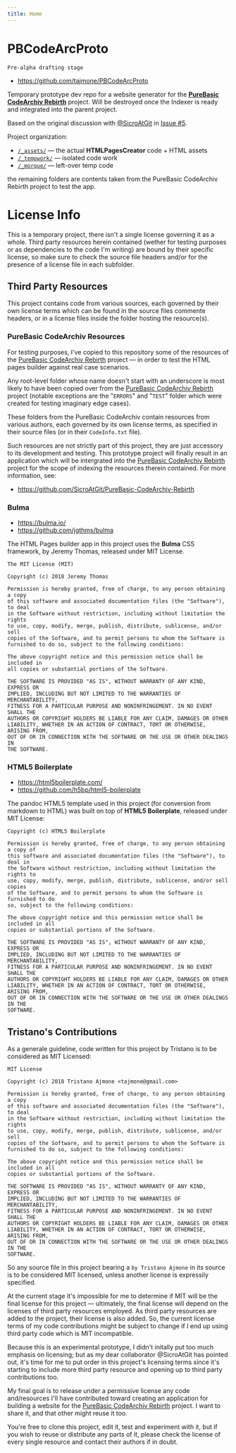 ```yaml
---
title: Home
---
```


# PBCodeArcProto

    Pre-alpha drafting stage

- https://github.com/tajmone/PBCodeArcProto

Temporary prototype dev repo for a website generator for the __[PureBasic CodeArchiv Rebirth]__ project. Will be destroyed once the Indexer is ready and integrated into the parent project.

Based on the original discussion with [@SicroAtGit] in [Issue #5].

Project organization:

- [`/_assets/`](./_assets) — the actual __HTMLPagesCreator__ code + HTML assets
- [`/_tempwork/`](./_tempwork) — isolated code work
- [`/_morgue/`](./_morgue) — left-over temp code

the remaining folders are contents taken from the PureBasic CodeArchiv Rebirth project to test the app.



# License Info

This is a temporary project, there isn't a single license governing it as a whole. Third party resources herein contained (wether for testing purposes or as dependencies to the code I'm writing) are bound by their specific license, so make sure to check the source file headers and/or for the presence of a license file in each subfolder.

## Third Party Resources

This project contains code from various sources, each governed by their own license terms which can be found in the source files commente headers, or in a license files inside the folder hosting the resource(s).

### PureBasic CodeArchiv Resources

For testing purposes, I've copied to this repository some of the resources of the [PureBasic CodeArchiv Rebirth] project — in order to test the HTML pages builder against real case scenarios.

Any root-level folder whose name doesn't start with an underscore is most likely to have been copied over from the [PureBasic CodeArchiv Rebirth] project (notable exceptions are the "`ERRORS`" and "`TEST`" folder which were created for testing imaginary edge cases).

These folders from the PureBasic CodeArchiv contain resources from various authors, each governed by its own license terms, as specified in their source files (or in their `CodeInfo.txt` file).

Such resources are not strictly part of this project, they are just accessory to its development and testing. This prototype project will finally result in an application which will be intergrated into the [PureBasic CodeArchiv Rebirth] project for the scope of indexing the resources therein contained. For more information, see:

- https://github.com/SicroAtGit/PureBasic-CodeArchiv-Rebirth

### Bulma

- https://bulma.io/
- https://github.com/jgthms/bulma

The HTML Pages builder app in this project uses the __Bulma__ CSS framework, by Jeremy Thomas, released under MIT License.

```
The MIT License (MIT)

Copyright (c) 2018 Jeremy Thomas

Permission is hereby granted, free of charge, to any person obtaining a copy
of this software and associated documentation files (the "Software"), to deal
in the Software without restriction, including without limitation the rights
to use, copy, modify, merge, publish, distribute, sublicense, and/or sell
copies of the Software, and to permit persons to whom the Software is
furnished to do so, subject to the following conditions:

The above copyright notice and this permission notice shall be included in
all copies or substantial portions of the Software.

THE SOFTWARE IS PROVIDED "AS IS", WITHOUT WARRANTY OF ANY KIND, EXPRESS OR
IMPLIED, INCLUDING BUT NOT LIMITED TO THE WARRANTIES OF MERCHANTABILITY,
FITNESS FOR A PARTICULAR PURPOSE AND NONINFRINGEMENT. IN NO EVENT SHALL THE
AUTHORS OR COPYRIGHT HOLDERS BE LIABLE FOR ANY CLAIM, DAMAGES OR OTHER
LIABILITY, WHETHER IN AN ACTION OF CONTRACT, TORT OR OTHERWISE, ARISING FROM,
OUT OF OR IN CONNECTION WITH THE SOFTWARE OR THE USE OR OTHER DEALINGS IN
THE SOFTWARE.
```

### HTML5 Boilerplate

- https://html5boilerplate.com/
- https://github.com/h5bp/html5-boilerplate

The pandoc HTML5 template used in this project (for conversion from markdown to HTML) was built on top of __HTML5 Boilerplate__, released under MIT License:

```
Copyright (c) HTML5 Boilerplate

Permission is hereby granted, free of charge, to any person obtaining a copy of
this software and associated documentation files (the "Software"), to deal in
the Software without restriction, including without limitation the rights to
use, copy, modify, merge, publish, distribute, sublicense, and/or sell copies
of the Software, and to permit persons to whom the Software is furnished to do
so, subject to the following conditions:

The above copyright notice and this permission notice shall be included in all
copies or substantial portions of the Software.

THE SOFTWARE IS PROVIDED "AS IS", WITHOUT WARRANTY OF ANY KIND, EXPRESS OR
IMPLIED, INCLUDING BUT NOT LIMITED TO THE WARRANTIES OF MERCHANTABILITY,
FITNESS FOR A PARTICULAR PURPOSE AND NONINFRINGEMENT. IN NO EVENT SHALL THE
AUTHORS OR COPYRIGHT HOLDERS BE LIABLE FOR ANY CLAIM, DAMAGES OR OTHER
LIABILITY, WHETHER IN AN ACTION OF CONTRACT, TORT OR OTHERWISE, ARISING FROM,
OUT OF OR IN CONNECTION WITH THE SOFTWARE OR THE USE OR OTHER DEALINGS IN THE
SOFTWARE.
```

## Tristano's Contributions

As a generale guideline, code written for this project by Tristano is to be considered as MIT Licensed:

```
MIT License

Copyright (c) 2018 Tristano Ajmone <tajmone@gmail.com>

Permission is hereby granted, free of charge, to any person obtaining a copy
of this software and associated documentation files (the "Software"), to deal
in the Software without restriction, including without limitation the rights
to use, copy, modify, merge, publish, distribute, sublicense, and/or sell
copies of the Software, and to permit persons to whom the Software is
furnished to do so, subject to the following conditions:

The above copyright notice and this permission notice shall be included in all
copies or substantial portions of the Software.

THE SOFTWARE IS PROVIDED "AS IS", WITHOUT WARRANTY OF ANY KIND, EXPRESS OR
IMPLIED, INCLUDING BUT NOT LIMITED TO THE WARRANTIES OF MERCHANTABILITY,
FITNESS FOR A PARTICULAR PURPOSE AND NONINFRINGEMENT. IN NO EVENT SHALL THE
AUTHORS OR COPYRIGHT HOLDERS BE LIABLE FOR ANY CLAIM, DAMAGES OR OTHER
LIABILITY, WHETHER IN AN ACTION OF CONTRACT, TORT OR OTHERWISE, ARISING FROM,
OUT OF OR IN CONNECTION WITH THE SOFTWARE OR THE USE OR OTHER DEALINGS IN THE
SOFTWARE.
```

So any source file in this project bearing a `by Tristano Ajmone` in its source is to be considered MIT licensed, unless another license is expressily specified.

At the current stage it's impossible for me to determine if MIT will be the  final license for this project — ultimately, the final license will depend on the licenses of third party resources employed. As third party resources are added to the project, their license is also added. So, the current license terms of my code contributions might be subject to change if I end up using third party code which is MIT incompatible.

Because this is an experimental prototype, I didn't initally put too much emphasis on licensing; but as my dear collaborator @SicroAtGit has pointed out, it's time for me to put order in this project's licensing terms since it's starting to include more third party resource and opening up to third party contributions too.

My final goal is to release under a permissive license any code and/resources I'll have contributed toward creating an application for building a website for the [PureBasic CodeArchiv Rebirth] project. I want to share it, and that other might reuse it too.

You're free to clone this project, edit it, test and experiment with it, but if you wish to reuse or distribute any parts of it, please check the license of every single resource and contact their authors if in doubt.



[PureBasic CodeArchiv Rebirth]: https://github.com/SicroAtGit/PureBasic-CodeArchive-Rebirth "Visit the 'PureBasic CodeArchiv Rebirth' repository"

[Issue #5]: https://github.com/SicroAtGit/PureBasic-CodeArchive-Rebirth/issues/5

[@SicroAtGit]: https://github.com/SicroAtGit "View @SicroAtGit's GitHub profile"
[@tajmone]: https://github.com/tajmone "View @tajmone's GitHub profile"
